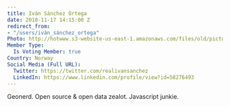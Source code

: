 ```yaml
---
title: Iván Sánchez Ortega
date: 2010-11-17 14:15:00 Z
redirect_from:
- "/users/iván_sánchez_ortega"
Photo: http://hotwww.s3-website-us-east-1.amazonaws.com/files/old/pictures/picture-12-1432072766.png
Member Type:
  Is Voting Member: true
Country: Norway
Social Media (Full URL):
  Twitter: https://twitter.com/realivansanchez
  LinkedIn: https://www.linkedin.com/profile/view?id=58276493
---
```


Geonerd. Open source & open data zealot. Javascript junkie.
